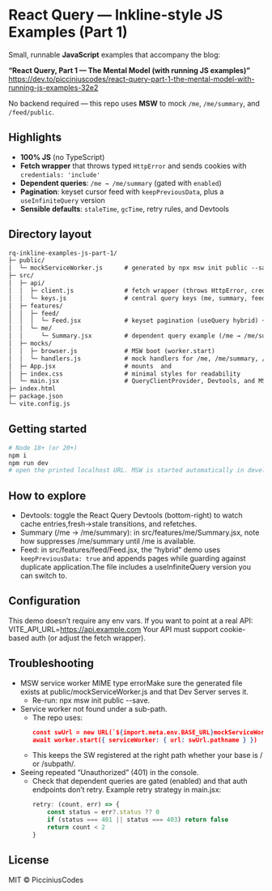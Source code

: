 # React Query — Inkline-style JS Examples (Part 1)

Small, runnable **JavaScript** examples that accompany the blog:

**“React Query, Part 1 — The Mental Model (with running JS examples)”**  
https://dev.to/picciniuscodes/react-query-part-1-the-mental-model-with-running-js-examples-32e2

No backend required — this repo uses **MSW** to mock `/me`, `/me/summary`, and `/feed/public`.

## Highlights

- **100% JS** (no TypeScript)
- **Fetch wrapper** that throws typed `HttpError` and sends cookies with `credentials: 'include'`
- **Dependent queries**: `/me → /me/summary` (gated with `enabled`)
- **Pagination**: keyset cursor feed with `keepPreviousData`, plus a `useInfiniteQuery` version
- **Sensible defaults**: `staleTime`, `gcTime`, retry rules, and Devtools

## Directory layout

```txt
rq-inkline-examples-js-part-1/
├─ public/
│  └─ mockServiceWorker.js      # generated by npx msw init public --save
├─ src/
│  ├─ api/
│  │  ├─ client.js              # fetch wrapper (throws HttpError, credentials: ‘include’)
│  │  └─ keys.js                # central query keys (me, summary, feed, note…)
│  ├─ features/
│  │  ├─ feed/
│  │  │  └─ Feed.jsx            # keyset pagination (useQuery hybrid) + note on useInfiniteQuery
│  │  └─ me/
│  │     └─ Summary.jsx         # dependent query example (/me → /me/summary)
│  ├─ mocks/
│  │  ├─ browser.js             # MSW boot (worker.start)
│  │  └─ handlers.js            # mock handlers for /me, /me/summary, /feed/public
│  ├─ App.jsx                   # mounts  and 
│  ├─ index.css                 # minimal styles for readability
│  └─ main.jsx                  # QueryClientProvider, Devtools, and MSW startup (dev only)
├─ index.html
├─ package.json
└─ vite.config.js
```

## Getting started

```bash
# Node 18+ (or 20+)
npm i
npm run dev
# open the printed localhost URL. MSW is started automatically in development. If you move the app under a sub-path, main.jsx computes the correct SW URL via import.meta.env.BASE_URL.
```

## How to explore

* Devtools: toggle the React Query Devtools (bottom-right) to watch cache entries,fresh→stale transitions, and refetches.
* Summary (/me → /me/summary): in src/features/me/Summary.jsx, note how suppresses /me/summary until /me is available.
* Feed: in src/features/feed/Feed.jsx, the “hybrid” demo uses `keepPreviousData: true` and appends pages while guarding against duplicate application.The file includes a useInfiniteQuery version you can switch to.

## Configuration

This demo doesn’t require any env vars. If you want to point at a real API:
VITE_API_URL=https://api.example.com
Your API must support cookie-based auth (or adjust the fetch wrapper).

## Troubleshooting

* MSW service worker MIME type errorMake sure the generated file exists at public/mockServiceWorker.js and that Dev Server serves it.
    * Re-run: npx msw init public --save.
* Service worker not found under a sub-path.
    * The repo uses:
         ```json
        const swUrl = new URL(`${import.meta.env.BASE_URL}mockServiceWorker.js`, window.location.origin)
        await worker.start({ serviceWorker: { url: swUrl.pathname } })
        ```
    * This keeps the SW registered at the right path whether your base is / or /subpath/.
* Seeing repeated “Unauthorized” (401) in the console.
    * Check that dependent queries are gated (enabled) and that auth endpoints don’t retry. Example retry strategy in main.jsx:
        ```js
        retry: (count, err) => {
            const status = err?.status ?? 0
            if (status === 401 || status === 403) return false
            return count < 2
        }
        ```



## License
MIT © PicciniusCodes
